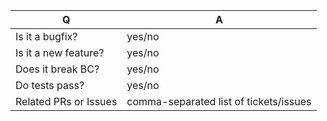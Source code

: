 | Q                      | A
| -------------          | ---
| Is it a bugfix?        | yes/no
| Is it a new feature?   | yes/no
| Does it break BC?      | yes/no
| Do tests pass?         | yes/no
| Related PRs or Issues  | comma-separated list of tickets/issues